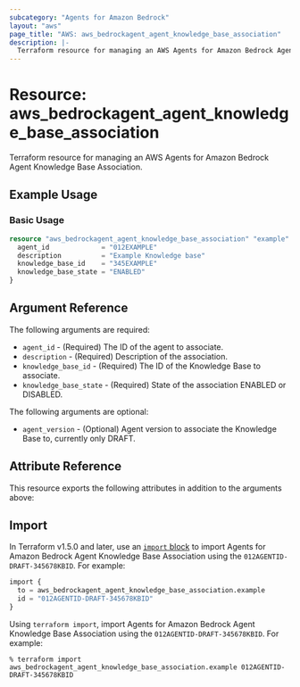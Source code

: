 ```yaml
---
subcategory: "Agents for Amazon Bedrock"
layout: "aws"
page_title: "AWS: aws_bedrockagent_agent_knowledge_base_association"
description: |-
  Terraform resource for managing an AWS Agents for Amazon Bedrock Agent Knowledge Base Association.
---
```

# Resource: aws_bedrockagent_agent_knowledge_base_association

Terraform resource for managing an AWS Agents for Amazon Bedrock Agent Knowledge Base Association.

## Example Usage

### Basic Usage

```terraform
resource "aws_bedrockagent_agent_knowledge_base_association" "example" {
  agent_id             = "012EXAMPLE"
  description          = "Example Knowledge base"
  knowledge_base_id    = "345EXAMPLE"
  knowledge_base_state = "ENABLED"
}
```

## Argument Reference

The following arguments are required:

* `agent_id` - (Required) The ID of the agent to associate.
* `description` - (Required) Description of the association.
* `knowledge_base_id` - (Required) The ID of the Knowledge Base to associate.
* `knowledge_base_state` - (Required) State of the association ENABLED or DISABLED.

The following arguments are optional:

* `agent_version` - (Optional) Agent version to associate the Knowledge Base to, currently only DRAFT.

## Attribute Reference

This resource exports the following attributes in addition to the arguments above:

## Import

In Terraform v1.5.0 and later, use an [`import` block](https://developer.hashicorp.com/terraform/language/import) to import Agents for Amazon Bedrock Agent Knowledge Base Association using the `012AGENTID-DRAFT-345678KBID`. For example:

```terraform
import {
  to = aws_bedrockagent_agent_knowledge_base_association.example
  id = "012AGENTID-DRAFT-345678KBID"
}
```

Using `terraform import`, import Agents for Amazon Bedrock Agent Knowledge Base Association using the `012AGENTID-DRAFT-345678KBID`. For example:

```console
% terraform import aws_bedrockagent_agent_knowledge_base_association.example 012AGENTID-DRAFT-345678KBID
```
